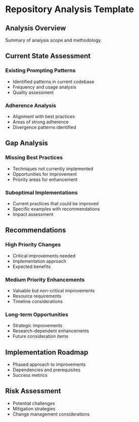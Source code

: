 # Repository Analysis Template

## Analysis Overview
Summary of analysis scope and methodology.

## Current State Assessment

### Existing Prompting Patterns
- Identified patterns in current codebase
- Frequency and usage analysis
- Quality assessment

### Adherence Analysis
- Alignment with best practices
- Areas of strong adherence
- Divergence patterns identified

## Gap Analysis

### Missing Best Practices
- Techniques not currently implemented
- Opportunities for improvement
- Priority areas for enhancement

### Suboptimal Implementations
- Current practices that could be improved
- Specific examples with recommendations
- Impact assessment

## Recommendations

### High Priority Changes
- Critical improvements needed
- Implementation approach
- Expected benefits

### Medium Priority Enhancements
- Valuable but non-critical improvements
- Resource requirements
- Timeline considerations

### Long-term Opportunities
- Strategic improvements
- Research-dependent enhancements
- Future consideration items

## Implementation Roadmap
- Phased approach to improvements
- Dependencies and prerequisites
- Success metrics

## Risk Assessment
- Potential challenges
- Mitigation strategies
- Change management considerations

